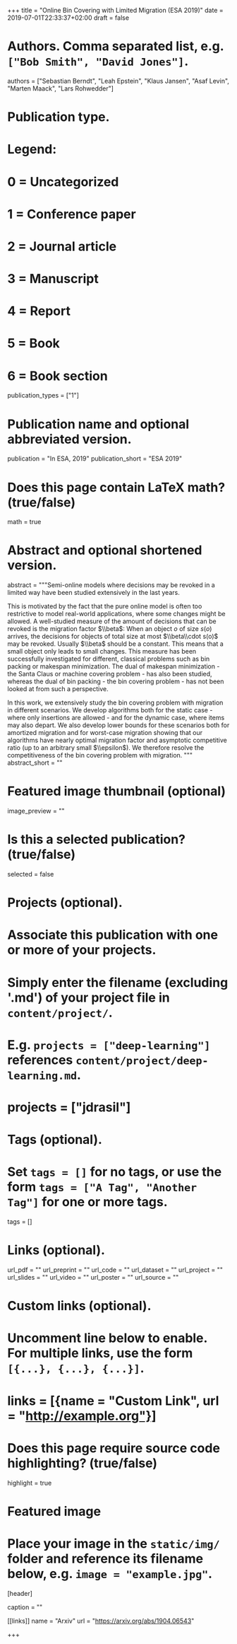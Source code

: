 +++
title = "Online Bin Covering with Limited Migration (ESA 2019)"
date = 2019-07-01T22:33:37+02:00
draft = false

# Authors. Comma separated list, e.g. `["Bob Smith", "David Jones"]`.
authors = ["Sebastian Berndt", "Leah Epstein", "Klaus Jansen", "Asaf Levin", "Marten Maack", "Lars Rohwedder"]

# Publication type.
# Legend:
# 0 = Uncategorized
# 1 = Conference paper
# 2 = Journal article
# 3 = Manuscript
# 4 = Report
# 5 = Book
# 6 = Book section
publication_types = ["1"]

# Publication name and optional abbreviated version.
publication = "In ESA, 2019"
publication_short = "ESA 2019"

# Does this page contain LaTeX math? (true/false)
math = true

# Abstract and optional shortened version.
abstract = """Semi-online models where decisions may be revoked in a limited way
  have been studied extensively in the last years.

  This is motivated by the fact that
  the pure online model is often too restrictive to model real-world
  applications, where some changes might be allowed.
  A well-studied measure of the amount of decisions that can be revoked is the migration factor
  $\\beta$:
  When an object $o$ of size $s(o)$ arrives,
  the decisions for objects of total size at most $\\beta\\cdot s(o)$ may be revoked.
  Usually $\\beta$ should be a constant.
  This means that a small object only leads to small changes.
  This measure has been successfully investigated for
  different, classical problems such as bin packing or makespan minimization.
  The dual of makespan minimization - the Santa Claus or machine covering
  problem - has also been studied, whereas the dual of bin packing - the bin
  covering problem - has not been looked at from such a perspective.

  In this work, we extensively study the bin covering problem with migration in
  different scenarios. We develop algorithms both for the static case - where
  only insertions are allowed - and for the dynamic case, where items may also
  depart. We also develop lower bounds for these scenarios both for amortized
  migration and for worst-case migration showing that our algorithms have
  nearly optimal migration factor and asymptotic competitive ratio (up to an arbitrary
  small $\\epsilon$). We therefore resolve the competitiveness of the bin covering
  problem with migration.
 """
abstract_short = ""

# Featured image thumbnail (optional)
image_preview = ""

# Is this a selected publication? (true/false)
selected = false

# Projects (optional).
#   Associate this publication with one or more of your projects.
#   Simply enter the filename (excluding '.md') of your project file in `content/project/`.
#   E.g. `projects = ["deep-learning"]` references `content/project/deep-learning.md`.
# projects = ["jdrasil"]

# Tags (optional).
#   Set `tags = []` for no tags, or use the form `tags = ["A Tag", "Another Tag"]` for one or more tags.
tags = []

# Links (optional).
url_pdf = ""
url_preprint = ""
url_code = ""
url_dataset = ""
url_project = ""
url_slides = ""
url_video = ""
url_poster = ""
url_source = ""

# Custom links (optional).
#   Uncomment line below to enable. For multiple links, use the form `[{...}, {...}, {...}]`.
# links = [{name = "Custom Link", url = "http://example.org"}]


# Does this page require source code highlighting? (true/false)
highlight = true

# Featured image
# Place your image in the `static/img/` folder and reference its filename below, e.g. `image = "example.jpg"`.
[header]

caption = ""

    
[[links]]
    name = "Arxiv"
    url = "https://arxiv.org/abs/1904.06543"


+++
